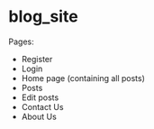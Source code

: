 # blog_site

Pages:
- Register
- Login
- Home page (containing all posts)
- Posts
- Edit posts
- Contact Us
- About Us
